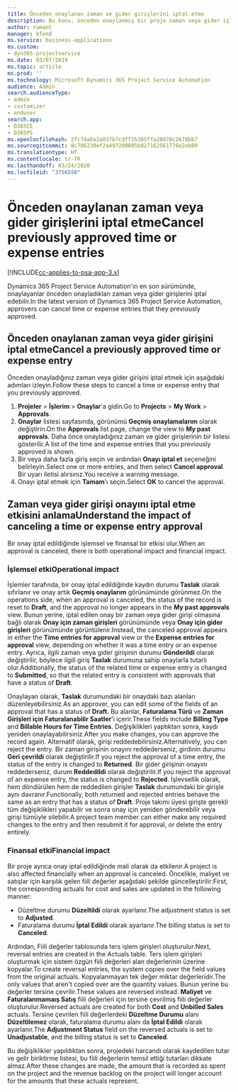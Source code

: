 ```yaml
---
title: Önceden onaylanan zaman ve gider girişlerini iptal etme
description: Bu konu, önceden onaylanmış bir proje zaman veya gider işlemini iptal etme hakkında bilgi sağlar.
author: rumant
manager: kfend
ms.service: business-applications
ms.custom:
- dyn365-projectservice
ms.date: 03/07/2019
ms.topic: article
ms.prod: ''
ms.technology: Microsoft Dynamics 365 Project Service Automation
audience: Admin
search.audienceType:
- admin
- customizer
- enduser
search.app:
- D365CE
- D365PS
ms.openlocfilehash: 2fc74aba2a837b7cdff55385ffa20d78c2678bb7
ms.sourcegitcommit: 8c786230ef2a497280885b827162561776e2eb00
ms.translationtype: HT
ms.contentlocale: tr-TR
ms.lasthandoff: 03/24/2020
ms.locfileid: "3756550"
---
```

# <a name="cancel-previously-approved-time-or-expense-entries"></a><span data-ttu-id="56049-103">Önceden onaylanan zaman veya gider girişlerini iptal etme</span><span class="sxs-lookup"><span data-stu-id="56049-103">Cancel previously approved time or expense entries</span></span>

[!INCLUDE[cc-applies-to-psa-app-3.x](../includes/cc-applies-to-psa-app-3x.md)]

<span data-ttu-id="56049-104">Dynamics 365 Project Service Automation'ın en son sürümünde, onaylayanlar önceden onayladıkları zaman veya gider girişlerini iptal edebilir.</span><span class="sxs-lookup"><span data-stu-id="56049-104">In the latest version of Dynamics 365 Project Service Automation, approvers can cancel time or expense entries that they previously approved.</span></span>

## <a name="cancel-a-previously-approved-time-or-expense-entry"></a><span data-ttu-id="56049-105">Önceden onaylanan zaman veya gider girişini iptal etme</span><span class="sxs-lookup"><span data-stu-id="56049-105">Cancel a previously approved time or expense entry</span></span>

<span data-ttu-id="56049-106">Önceden onayladığınız zaman veya gider girişini iptal etmek için aşağıdaki adımları izleyin.</span><span class="sxs-lookup"><span data-stu-id="56049-106">Follow these steps to cancel a time or expense entry that you previously approved.</span></span>

1. <span data-ttu-id="56049-107">**Projeler** \> **İşlerim** \> **Onaylar**'a gidin.</span><span class="sxs-lookup"><span data-stu-id="56049-107">Go to **Projects** \> **My Work** \> **Approvals**.</span></span>
2. <span data-ttu-id="56049-108">**Onaylar** listesi sayfasında, görünümü **Geçmiş onaylamalarım** olarak değiştirin.</span><span class="sxs-lookup"><span data-stu-id="56049-108">On the **Approvals** list page, change the view to **My past approvals**.</span></span> <span data-ttu-id="56049-109">Daha önce onayladığınız zaman ve gider girişlerinin bir listesi gösterilir.</span><span class="sxs-lookup"><span data-stu-id="56049-109">A list of the time and expense entries that you previously approved is shown.</span></span>
3. <span data-ttu-id="56049-110">Bir veya daha fazla giriş seçin ve ardından **Onayı iptal et** seçeneğini belirleyin.</span><span class="sxs-lookup"><span data-stu-id="56049-110">Select one or more entries, and then select **Cancel approval**.</span></span> <span data-ttu-id="56049-111">Bir uyarı iletisi alırsınız.</span><span class="sxs-lookup"><span data-stu-id="56049-111">You receive a warning message.</span></span>
4. <span data-ttu-id="56049-112">Onayı iptal etmek için **Tamam**'ı seçin.</span><span class="sxs-lookup"><span data-stu-id="56049-112">Select **OK** to cancel the approval.</span></span>

## <a name="understand-the-impact-of-canceling-a-time-or-expense-entry-approval"></a><span data-ttu-id="56049-113">Zaman veya gider girişi onayını iptal etme etkisini anlama</span><span class="sxs-lookup"><span data-stu-id="56049-113">Understand the impact of canceling a time or expense entry approval</span></span>

<span data-ttu-id="56049-114">Bir onay iptal edildiğinde işlemsel ve finansal bir etkisi olur.</span><span class="sxs-lookup"><span data-stu-id="56049-114">When an approval is canceled, there is both operational impact and financial impact.</span></span>

### <a name="operational-impact"></a><span data-ttu-id="56049-115">İşlemsel etki</span><span class="sxs-lookup"><span data-stu-id="56049-115">Operational impact</span></span>

<span data-ttu-id="56049-116">İşlemler tarafında, bir onay iptal edildiğinde kaydın durumu **Taslak** olarak sıfırlanır ve onay artık **Geçmiş onaylarım** görünümünde görünmez.</span><span class="sxs-lookup"><span data-stu-id="56049-116">On the operations side, when an approval is canceled, the status of the record is reset to **Draft**, and the approval no longer appears in the **My past approvals** view.</span></span> <span data-ttu-id="56049-117">Bunun yerine, iptal edilen onay bir zaman veya gider girişi olmasına bağlı olarak **Onay için zaman girişleri** görünümünde veya **Onay için gider girişleri** görünümünde görüntülenir.</span><span class="sxs-lookup"><span data-stu-id="56049-117">Instead, the canceled approval appears in either the **Time entries for approval** view or the **Expense entries for approval** view, depending on whether it was a time entry or an expense entry.</span></span> <span data-ttu-id="56049-118">Ayrıca, ilgili zaman veya gider girişinin durumu **Gönderildi** olarak değiştirilir, böylece ilgili giriş **Taslak** durumuna sahip onaylarla tutarlı olur.</span><span class="sxs-lookup"><span data-stu-id="56049-118">Additionally, the status of the related time or expense entry is changed to **Submitted**, so that the related entry is consistent with approvals that have a status of **Draft**.</span></span>

<span data-ttu-id="56049-119">Onaylayan olarak, **Taslak** durumundaki bir onaydaki bazı alanları düzenleyebilirsiniz.</span><span class="sxs-lookup"><span data-stu-id="56049-119">As an approver, you can edit some of the fields of an approval that has a status of **Draft**.</span></span> <span data-ttu-id="56049-120">Bu alanlar, **Faturalama Türü** ve **Zaman Girişleri için Faturalanabilir Saatler**'i içerir.</span><span class="sxs-lookup"><span data-stu-id="56049-120">These fields include **Billing Type** and **Billable Hours for Time Entries**.</span></span> <span data-ttu-id="56049-121">Değişiklikleri yaptıktan sonra, kaydı yeniden onaylayabilirsiniz.</span><span class="sxs-lookup"><span data-stu-id="56049-121">After you make changes, you can approve the record again.</span></span> <span data-ttu-id="56049-122">Alternatif olarak, girişi reddedebilirsiniz.</span><span class="sxs-lookup"><span data-stu-id="56049-122">Alternatively, you can reject the entry.</span></span> <span data-ttu-id="56049-123">Bir zaman girişinin onayını reddederseniz, girdinin durumu **Geri çevrildi** olarak değiştirilir.</span><span class="sxs-lookup"><span data-stu-id="56049-123">If you reject the approval of a time entry, the status of the entry is changed to **Returned**.</span></span> <span data-ttu-id="56049-124">Bir gider girişinin onayını reddederseniz, durum **Reddedildi** olarak değiştirilir.</span><span class="sxs-lookup"><span data-stu-id="56049-124">If you reject the approval of an expense entry, the status is changed to **Rejected**.</span></span> <span data-ttu-id="56049-125">İşlevsellik olarak, hem döndürülen hem de reddedilen girişler **Taslak** durumundaki bir girişle aynı davranır.</span><span class="sxs-lookup"><span data-stu-id="56049-125">Functionally, both returned and rejected entries behave the same as an entry that has a status of **Draft**.</span></span> <span data-ttu-id="56049-126">Proje takımı üyesi girişte gerekli tüm değişiklikleri yapabilir ve sonra onay için yeniden gönderebilir veya girişi tümüyle silebilir.</span><span class="sxs-lookup"><span data-stu-id="56049-126">A project team member can either make any required changes to the entry and then resubmit it for approval, or delete the entry entirely.</span></span>

### <a name="financial-impact"></a><span data-ttu-id="56049-127">Finansal etki</span><span class="sxs-lookup"><span data-stu-id="56049-127">Financial impact</span></span>

<span data-ttu-id="56049-128">Bir proje ayrıca onay iptal edildiğinde mali olarak da etkilenir.</span><span class="sxs-lookup"><span data-stu-id="56049-128">A project is also affected financially when an approval is canceled.</span></span> <span data-ttu-id="56049-129">Öncelikle, maliyet ve satışlar için karşılık gelen fiili değerler aşağıdaki şekilde güncelleştirilir:</span><span class="sxs-lookup"><span data-stu-id="56049-129">First, the corresponding actuals for cost and sales are updated in the following manner:</span></span>

- <span data-ttu-id="56049-130">Düzeltme durumu **Düzeltildi** olarak ayarlanır.</span><span class="sxs-lookup"><span data-stu-id="56049-130">The adjustment status is set to **Adjusted**.</span></span>
- <span data-ttu-id="56049-131">Faturalama durumu **İptal Edildi** olarak ayarlanır.</span><span class="sxs-lookup"><span data-stu-id="56049-131">The billing status is set to **Canceled**.</span></span>

<span data-ttu-id="56049-132">Ardından, Fiili değerler tablosunda ters işlem girişleri oluşturulur.</span><span class="sxs-lookup"><span data-stu-id="56049-132">Next, reversal entries are created in the Actuals table.</span></span> <span data-ttu-id="56049-133">Ters işlem girişleri oluşturmak için sistem özgün fiili değerleri alan değerlerinin üzerine kopyalar.</span><span class="sxs-lookup"><span data-stu-id="56049-133">To create reversal entries, the system copies over the field values from the original actuals.</span></span> <span data-ttu-id="56049-134">Kopyalanmayan tek değer miktar değerleridir.</span><span class="sxs-lookup"><span data-stu-id="56049-134">The only values that aren't copied over are the quantity values.</span></span> <span data-ttu-id="56049-135">Bunun yerine bu değerler tersine çevrilir.</span><span class="sxs-lookup"><span data-stu-id="56049-135">These values are reversed instead.</span></span> <span data-ttu-id="56049-136">**Maliyet** ve **Faturalanmamaış Satış** fiili değerleri için tersine çevrilmiş fiili değerler oluşturulur.</span><span class="sxs-lookup"><span data-stu-id="56049-136">Reversed actuals are created for both **Cost** and **Unbilled Sales** actuals.</span></span> <span data-ttu-id="56049-137">Tersine çevrilen fiili değerlerdeki **Düzeltme Durumu** alanı **Düzeltilemez** olarak, faturalama durumu alanı da **İptal Edildi** olarak ayarlanır.</span><span class="sxs-lookup"><span data-stu-id="56049-137">The **Adjustment Status** field on the reversed actuals is set to **Unadjustable**, and the billing status is set to **Canceled**.</span></span>

<span data-ttu-id="56049-138">Bu değişiklikler yapıldıktan sonra, projedeki harcandı olarak kaydedilen tutar ve gelir biriktirme listesi, bu fiili değerlerin temsil ettiği tutarları dikkate almaz.</span><span class="sxs-lookup"><span data-stu-id="56049-138">After these changes are made, the amount that is recorded as spent on the project and the revenue backlog on the project will longer account for the amounts that these actuals represent.</span></span>
